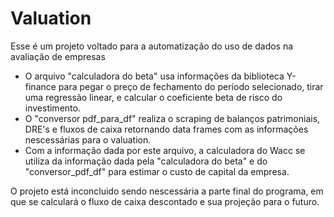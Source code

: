 # Valuation
Esse é um projeto voltado para a automatização do uso de dados na avaliação de empresas

- O arquivo "calculadora do beta" usa informações da biblioteca Y-finance para pegar o preço de fechamento do período selecionado, tirar uma regressão linear, e calcular o coeficiente beta de risco do investimento.
- O "conversor pdf_para_df" realiza o scraping de balanços patrimoniais, DRE's e fluxos de caixa retornando data frames com as informações nescessárias para o valuation.
- Com a informação dada por este arquivo, a calculadora do Wacc se utiliza da informação dada pela "calculadora do beta" e do "conversor_pdf_df" para estimar o custo de capital da empresa.

O projeto está inconcluido sendo nescessária a parte final do programa, em que se calculará o fluxo de caixa descontado e sua projeção para o futuro.
